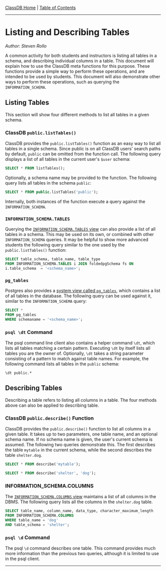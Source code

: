 [ClassDB Home](Home) \| [Table of Contents](Table-of-Contents)

---
# Listing and Describing Tables

_Author: Steven Rollo_

A common activity for both students and instructors is listing all tables in a schema, and describing individual columns in a table. This document will explain how to use the ClassDB meta functions for this purpose. These functions provide a simple way to perform these operations, and are intended to be used by students. This document will also demonstrate other ways to perform these operations, such as querying the `INFORMATION_SCHEMA`.

## Listing Tables
This section will show four different methods to list all tables in a given schema.
### ClassDB `public.listTables()`
ClassDB provides the `public.listTables()` function as an easy way to list all tables in a single schema. Since public is on all ClassDB users' search paths by default, `public` can be omitted from the function call. The following query displays a list of all tables in the current user's `$user` schema:
```sql
SELECT * FROM listTables();
```
Optionally, a schema name may be provided to the function. The following query lists all tables in the schema `public`:
```sql
SELECT * FROM public.listTables('public');
```
Internally, both instances of the function execute a query against the `INFORMATION_SCHEMA`.

### `INFORMATION_SCHEMA.TABLES`
Querying the [`INFORMATION_SCHEMA.TABLES` view](https://www.postgresql.org/docs/9.6/static/infoschema-tables.html) can also provide a list of all tables in a schema. This may be used on its own, or combined with other `INFORMATION_SCHEMA` queries. It may be helpful to show more advanced students the following query similar to the one used by the `public.listTables()` function:
```sql
SELECT table_schema, table_name, table_type
FROM INFORMATION_SCHEMA.TABLES i JOIN foldedpgSchema fs ON
i.table_schema  = '<schema_name>';
```

### `pg_tables`
Postgres also provides a [system view called `pg_tables`](https://www.postgresql.org/docs/9.6/static/view-pg-tables.html), which contains a list of all tables in the database. The following query can be used against it, similar to the `INFORMATION_SCHEMA` query:
```sql
SELECT *
FROM pg_tables
WHERE schemaname = '<schema_name>';
```

### `psql \dt` Command
The psql command line client also contains a helper command `\dt`, which lists all tables matching a certain pattern. Executing `\dt` by itself lists all tables you are the owner of. Optionally, `\dt` takes a string parameter consisting of a pattern to match against table names. For example, the following command lists all tables in the `public` schema:
```
\dt public.*
```

## Describing Tables
Describing a table refers to listing all columns in a table. The four methods above can also be applied to describing table.

### ClassDB `public.describe()` Function
ClassDB provides the `public.describe()` function to list all columns in a given table. It takes up to two parameters, one table name, and an optional schema name. If no schema name is given, the user's current schema is assumed. The following two queries demonstrate this. The first describes the table `mytable` in the current schema, while the second describes the table `shelter.dog`.
```sql
SELECT * FROM describe('mytable');
```
```sql
SELECT * FROM describe('shelter', 'dog');
```

### INFORMATION_SCHEMA.COLUMNS
The [`INFORMATION_SCHEMA.COLUMNS` view](https://www.postgresql.org/docs/9.6/static/infoschema-columns.html) maintains a list of all columns in the DBMS. The following query lists all the columns in the `shelter.dog` table.

```sql
SELECT table_name, column_name, data_type, character_maximum_length
FROM INFORMATION_SCHEMA.COLUMNS
WHERE table_name = 'dog'
AND table_schema = 'shelter';
```

### `psql \d` Command
The psql `\d` command describes one table. This command provides much more information than the previous two queries, although it is limited to use in the psql client.

---
